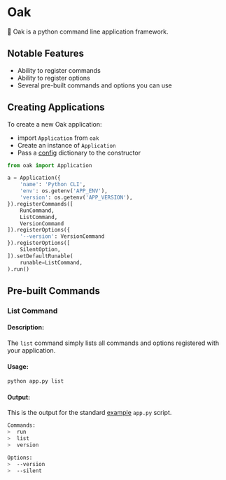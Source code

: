 # Oak

🌲 Oak is a python command line application framework.

## Notable Features

- Ability to register commands
- Ability to register options
- Several pre-built commands and options you can use

## Creating Applications

To create a new Oak application:
- import `Application` from `oak`
- Create an instance of `Application`
- Pass a [config](https://github.com/wyattcast44/oak) dictionary to the constructor

```python
from oak import Application

a = Application({
    'name': 'Python CLI',
    'env': os.getenv('APP_ENV'),
    'version': os.getenv('APP_VERSION'),
}).registerCommands([
    RunCommand,
    ListCommand,
    VersionCommand
]).registerOptions({
    '--version': VersionCommand
}).registerOptions([
    SilentOption,
]).setDefaultRunable(
    runable=ListCommand,
).run()
```

## Pre-built Commands

### List Command

#### Description:

The `list` command simply lists all commands and options registered with your application.

#### Usage:

```bash
python app.py list
```

#### Output:

This is the output for the standard [example](https://github.com/wyattcast44/oak) `app.py` script.

```bash
Commands:
>  run
>  list
>  version

Options:
>  --version
>  --silent
```